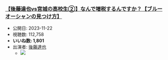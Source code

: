### [【後藤達也vs宮城の高校生②】なんで増税するんですか？【ブルーオーシャンの見つけ方】](https://www.youtube.com/watch?v=hK9mK4npRZY)
-   公開日: 2023-11-22
-   視聴数: 112,758
-   **いいね数: 1,801**
-   出演者: [後藤達也](/rehacq_fan/people/後藤達也 "wikilink")
    - [![](https://img.youtube.com/vi/hK9mK4npRZY/hqdefault.jpg)](https://www.youtube.com/watch?v=hK9mK4npRZY)
